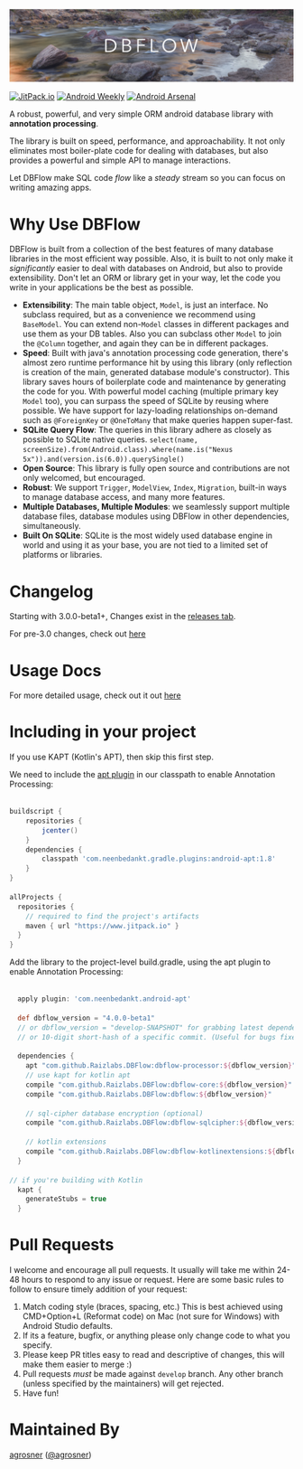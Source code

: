 ![Image](https://github.com/agrosner/DBFlow/blob/develop/dbflow_banner.png?raw=true)

[![JitPack.io](https://img.shields.io/badge/JitPack.io-3.1.0-red.svg?style=flat)](https://jitpack.io/#Raizlabs/DBFlow) [![Android Weekly](http://img.shields.io/badge/Android%20Weekly-%23129-2CB3E5.svg?style=flat)](http://androidweekly.net/issues/issue-129) [![Android Arsenal](https://img.shields.io/badge/Android%20Arsenal-DBFlow-brightgreen.svg?style=flat)](https://android-arsenal.com/details/1/1134)

A robust, powerful, and very simple ORM android database library with **annotation processing**.

The library is built on speed, performance, and approachability. It not only eliminates most boiler-plate code for dealing with databases, but also provides a powerful and simple API to manage interactions.

Let DBFlow make SQL code _flow_ like a _steady_ stream so you can focus on writing amazing apps.

# Why Use DBFlow
DBFlow is built from a collection of the best features of many database libraries in the most efficient way possible. Also, it is built to not only make it _significantly_ easier to deal with databases on Android, but also to provide extensibility. Don't let an ORM or library get in your way, let the code you write in your applications be the best as possible.
- **Extensibility**: The main table object, `Model`, is just an interface. No subclass required, but as a convenience we recommend using `BaseModel`. You can extend non-`Model` classes in different packages and use them as your DB tables. Also you can subclass other `Model` to join the `@Column` together, and again they can be in different packages.
- **Speed**: Built with java's annotation processing code generation, there's almost zero runtime performance hit by using this library (only reflection is creation of the main, generated database module's constructor). This library saves hours of boilerplate code and maintenance by generating the code for you. With powerful model caching (multiple primary key `Model` too), you can surpass the speed of SQLite by reusing where possible. We have support for lazy-loading relationships on-demand such as `@ForeignKey` or `@OneToMany` that make queries happen super-fast.
- **SQLite Query Flow**: The queries in this library adhere as closely as possible to SQLite native queries. `select(name, screenSize).from(Android.class).where(name.is("Nexus 5x")).and(version.is(6.0)).querySingle()`
- **Open Source**: This library is fully open source and contributions are not only welcomed, but encouraged.
- **Robust**: We support `Trigger`, `ModelView`, `Index`, `Migration`, built-in ways to manage database access, and many more features.
- **Multiple Databases, Multiple Modules**: we seamlessly support multiple database files, database modules using DBFlow in other dependencies, simultaneously.
- **Built On SQLite**: SQLite is the most widely used database engine in world and using it as your base, you are not tied to a limited set of platforms or libraries.

# Changelog

Starting with 3.0.0-beta1+, Changes exist in the [releases tab](https://github.com/Raizlabs/DBFlow/releases).

For pre-3.0 changes, check out [here](https://github.com/Raizlabs/DBFlow/wiki)

# Usage Docs
For more detailed usage, check out it out [here](/usage2/Intro.md)

# Including in your project
If you use KAPT (Kotlin's APT), then skip this first step.

We need to include the [apt plugin](https://bitbucket.org/hvisser/android-apt) in our classpath to enable Annotation Processing:

```groovy

buildscript {
    repositories {
        jcenter()
    }
    dependencies {
        classpath 'com.neenbedankt.gradle.plugins:android-apt:1.8'
    }
}

allProjects {
  repositories {
    // required to find the project's artifacts
    maven { url "https://www.jitpack.io" }
  }
}
```

Add the library to the project-level build.gradle, using the apt plugin to enable Annotation Processing:

```groovy

  apply plugin: 'com.neenbedankt.android-apt'

  def dbflow_version = "4.0.0-beta1"
  // or dbflow_version = "develop-SNAPSHOT" for grabbing latest dependency in your project on the develop branch
  // or 10-digit short-hash of a specific commit. (Useful for bugs fixed in develop, but not in a release yet)

  dependencies {
    apt "com.github.Raizlabs.DBFlow:dbflow-processor:${dbflow_version}"
    // use kapt for kotlin apt
    compile "com.github.Raizlabs.DBFlow:dbflow-core:${dbflow_version}"
    compile "com.github.Raizlabs.DBFlow:dbflow:${dbflow_version}"

    // sql-cipher database encryption (optional)
    compile "com.github.Raizlabs.DBFlow:dbflow-sqlcipher:${dbflow_version}"

    // kotlin extensions
    compile "com.github.Raizlabs.DBFlow:dbflow-kotlinextensions:${dbflow_version}"
  }

// if you're building with Kotlin
  kapt {
    generateStubs = true
  }
```

# Pull Requests
I welcome and encourage all pull requests. It usually will take me within 24-48 hours to respond to any issue or request. Here are some basic rules to follow to ensure timely addition of your request:
  1. Match coding style (braces, spacing, etc.) This is best achieved using CMD+Option+L (Reformat code) on Mac (not sure for Windows) with Android Studio defaults.
  2. If its a feature, bugfix, or anything please only change code to what you specify.
  3. Please keep PR titles easy to read and descriptive of changes, this will make them easier to merge :)
  4. Pull requests _must_ be made against `develop` branch. Any other branch (unless specified by the maintainers) will get rejected.
  5. Have fun!

# Maintained By
[agrosner](https://github.com/agrosner) ([@agrosner](https://www.twitter.com/agrosner))
